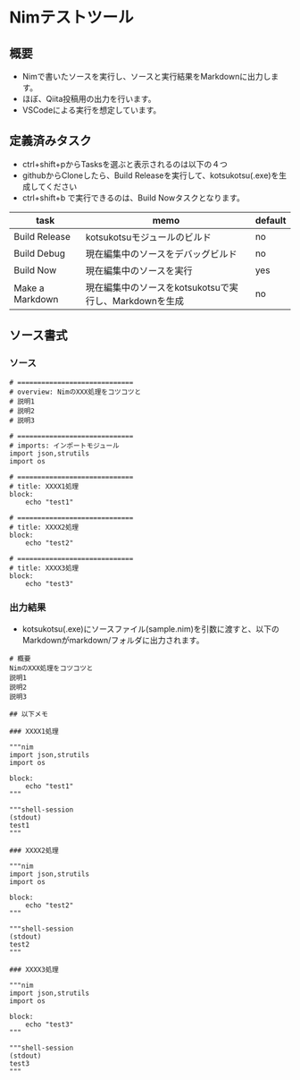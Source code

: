 # Nimテストツール

## 概要

* Nimで書いたソースを実行し、ソースと実行結果をMarkdownに出力します。
* ほぼ、Qiita投稿用の出力を行います。
* VSCodeによる実行を想定しています。

## 定義済みタスク

* ctrl+shift+pからTasksを選ぶと表示されるのは以下の４つ
* githubからCloneしたら、Build Releaseを実行して、kotsukotsu(.exe)を生成してください
* ctrl+shift+b で実行できるのは、Build Nowタスクとなります。

| task | memo | default |
| ---- | ---- | ------- |
| Build Release | kotsukotsuモジュールのビルド | no |
| Build Debug   | 現在編集中のソースをデバッグビルド | no |
| Build Now   | 現在編集中のソースを実行 | yes |
| Make a Markdown | 現在編集中のソースをkotsukotsuで実行し、Markdownを生成 | no |

## ソース書式

### ソース

```nim: sample.nim
# =============================
# overview: NimのXXX処理をコツコツと
# 説明1
# 説明2
# 説明3

# =============================
# imports: インポートモジュール
import json,strutils
import os

# =============================
# title: XXXX1処理
block:
    echo "test1"

# =============================
# title: XXXX2処理
block:
    echo "test2"

# =============================
# title: XXXX3処理
block:
    echo "test3"

```

### 出力結果

* kotsukotsu(.exe)にソースファイル(sample.nim)を引数に渡すと、以下のMarkdownがmarkdown/フォルダに出力されます。

```
# 概要
NimのXXX処理をコツコツと
説明1
説明2
説明3

## 以下メモ

### XXXX1処理

"""nim
import json,strutils
import os

block:
    echo "test1"
"""

"""shell-session
(stdout)
test1
"""

### XXXX2処理

"""nim
import json,strutils
import os

block:
    echo "test2"
"""

"""shell-session
(stdout)
test2
"""

### XXXX3処理

"""nim
import json,strutils
import os

block:
    echo "test3"
"""

"""shell-session
(stdout)
test3
"""

```